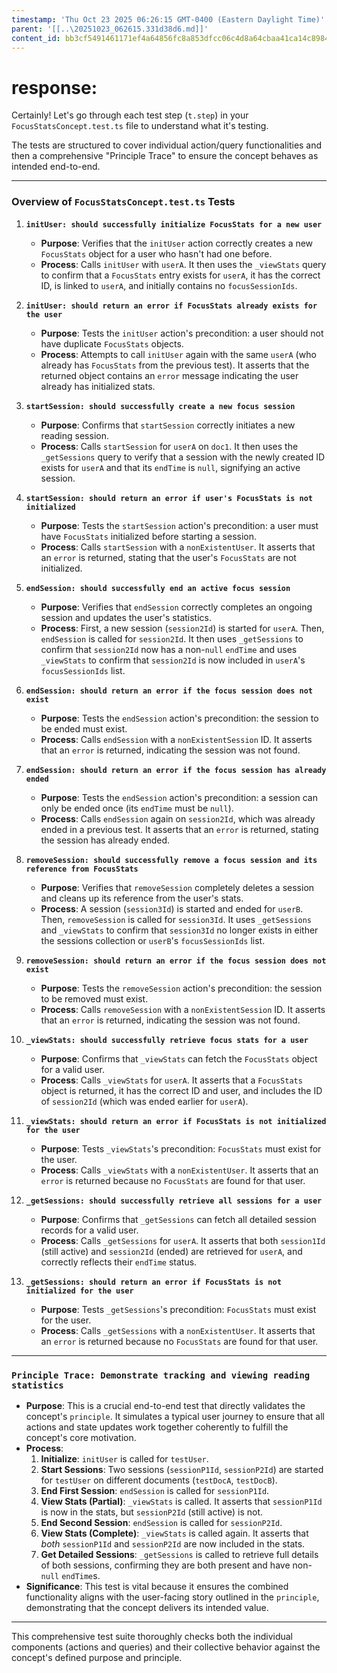 ```yaml
---
timestamp: 'Thu Oct 23 2025 06:26:15 GMT-0400 (Eastern Daylight Time)'
parent: '[[..\20251023_062615.331d38d6.md]]'
content_id: bb3cf5491461171ef4a64856fc8a853dfcc06c4d8a64cbaa41ca14c898431cdc
---
```


# response:

Certainly! Let's go through each test step (`t.step`) in your `FocusStatsConcept.test.ts` file to understand what it's testing.

The tests are structured to cover individual action/query functionalities and then a comprehensive "Principle Trace" to ensure the concept behaves as intended end-to-end.

***

### Overview of `FocusStatsConcept.test.ts` Tests

1. **`initUser: should successfully initialize FocusStats for a new user`**
   * **Purpose**: Verifies that the `initUser` action correctly creates a new `FocusStats` object for a user who hasn't had one before.
   * **Process**: Calls `initUser` with `userA`. It then uses the `_viewStats` query to confirm that a `FocusStats` entry exists for `userA`, it has the correct ID, is linked to `userA`, and initially contains no `focusSessionIds`.

2. **`initUser: should return an error if FocusStats already exists for the user`**
   * **Purpose**: Tests the `initUser` action's precondition: a user should not have duplicate `FocusStats` objects.
   * **Process**: Attempts to call `initUser` again with the same `userA` (who already has `FocusStats` from the previous test). It asserts that the returned object contains an `error` message indicating the user already has initialized stats.

3. **`startSession: should successfully create a new focus session`**
   * **Purpose**: Confirms that `startSession` correctly initiates a new reading session.
   * **Process**: Calls `startSession` for `userA` on `doc1`. It then uses the `_getSessions` query to verify that a session with the newly created ID exists for `userA` and that its `endTime` is `null`, signifying an active session.

4. **`startSession: should return an error if user's FocusStats is not initialized`**
   * **Purpose**: Tests the `startSession` action's precondition: a user must have `FocusStats` initialized before starting a session.
   * **Process**: Calls `startSession` with a `nonExistentUser`. It asserts that an `error` is returned, stating that the user's `FocusStats` are not initialized.

5. **`endSession: should successfully end an active focus session`**
   * **Purpose**: Verifies that `endSession` correctly completes an ongoing session and updates the user's statistics.
   * **Process**: First, a new session (`session2Id`) is started for `userA`. Then, `endSession` is called for `session2Id`. It then uses `_getSessions` to confirm that `session2Id` now has a non-`null` `endTime` and uses `_viewStats` to confirm that `session2Id` is now included in `userA`'s `focusSessionIds` list.

6. **`endSession: should return an error if the focus session does not exist`**
   * **Purpose**: Tests the `endSession` action's precondition: the session to be ended must exist.
   * **Process**: Calls `endSession` with a `nonExistentSession` ID. It asserts that an `error` is returned, indicating the session was not found.

7. **`endSession: should return an error if the focus session has already ended`**
   * **Purpose**: Tests the `endSession` action's precondition: a session can only be ended once (its `endTime` must be `null`).
   * **Process**: Calls `endSession` again on `session2Id`, which was already ended in a previous test. It asserts that an `error` is returned, stating the session has already ended.

8. **`removeSession: should successfully remove a focus session and its reference from FocusStats`**
   * **Purpose**: Verifies that `removeSession` completely deletes a session and cleans up its reference from the user's stats.
   * **Process**: A session (`session3Id`) is started and ended for `userB`. Then, `removeSession` is called for `session3Id`. It uses `_getSessions` and `_viewStats` to confirm that `session3Id` no longer exists in either the sessions collection or `userB`'s `focusSessionIds` list.

9. **`removeSession: should return an error if the focus session does not exist`**
   * **Purpose**: Tests the `removeSession` action's precondition: the session to be removed must exist.
   * **Process**: Calls `removeSession` with a `nonExistentSession` ID. It asserts that an `error` is returned, indicating the session was not found.

10. **`_viewStats: should successfully retrieve focus stats for a user`**
    * **Purpose**: Confirms that `_viewStats` can fetch the `FocusStats` object for a valid user.
    * **Process**: Calls `_viewStats` for `userA`. It asserts that a `FocusStats` object is returned, it has the correct ID and user, and includes the ID of `session2Id` (which was ended earlier for `userA`).

11. **`_viewStats: should return an error if FocusStats is not initialized for the user`**
    * **Purpose**: Tests `_viewStats`'s precondition: `FocusStats` must exist for the user.
    * **Process**: Calls `_viewStats` with a `nonExistentUser`. It asserts that an `error` is returned because no `FocusStats` are found for that user.

12. **`_getSessions: should successfully retrieve all sessions for a user`**
    * **Purpose**: Confirms that `_getSessions` can fetch all detailed session records for a valid user.
    * **Process**: Calls `_getSessions` for `userA`. It asserts that both `session1Id` (still active) and `session2Id` (ended) are retrieved for `userA`, and correctly reflects their `endTime` status.

13. **`_getSessions: should return an error if FocusStats is not initialized for the user`**
    * **Purpose**: Tests `_getSessions`'s precondition: `FocusStats` must exist for the user.
    * **Process**: Calls `_getSessions` with a `nonExistentUser`. It asserts that an `error` is returned because no `FocusStats` are found for that user.

***

### `Principle Trace: Demonstrate tracking and viewing reading statistics`

* **Purpose**: This is a crucial end-to-end test that directly validates the concept's `principle`. It simulates a typical user journey to ensure that all actions and state updates work together coherently to fulfill the concept's core motivation.
* **Process**:
  1. **Initialize**: `initUser` is called for `testUser`.
  2. **Start Sessions**: Two sessions (`sessionP1Id`, `sessionP2Id`) are started for `testUser` on different documents (`testDocA`, `testDocB`).
  3. **End First Session**: `endSession` is called for `sessionP1Id`.
  4. **View Stats (Partial)**: `_viewStats` is called. It asserts that `sessionP1Id` is now in the stats, but `sessionP2Id` (still active) is not.
  5. **End Second Session**: `endSession` is called for `sessionP2Id`.
  6. **View Stats (Complete)**: `_viewStats` is called again. It asserts that *both* `sessionP1Id` and `sessionP2Id` are now included in the stats.
  7. **Get Detailed Sessions**: `_getSessions` is called to retrieve full details of both sessions, confirming they are both present and have non-`null` `endTime`s.
* **Significance**: This test is vital because it ensures the combined functionality aligns with the user-facing story outlined in the `principle`, demonstrating that the concept delivers its intended value.

***

This comprehensive test suite thoroughly checks both the individual components (actions and queries) and their collective behavior against the concept's defined purpose and principle.
